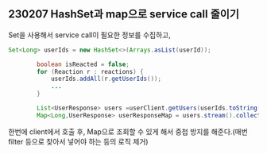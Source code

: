 ## 230207 HashSet과 map으로 service call 줄이기

Set을 사용해서 service call이 필요한 정보를 수집하고,

```java
Set<Long> userIds = new HashSet<>(Arrays.asList(userId));

        boolean isReacted = false;
        for (Reaction r : reactions) {
            userIds.addAll(r.getUserIds());
            ...
        }

        List<UserResponse> users =userClient.getUsers(userIds.toString().replace("[","").replace("]",""));
        Map<Long,UserResponse> userResponseMap = users.stream().collect(Collectors.toMap(u->u.getId(),u->u));
```

한번에 client에서 호출 후, Map으로 조회할 수 있게 해서 중첩 방지를 해준다.(매번 filter 등으로 찾아서 넣어야 하는 등의 로직 제거)
